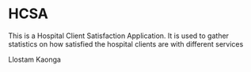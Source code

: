 HCSA
====

This is a Hospital Client Satisfaction Application. It is used to gather statistics on how satisfied the hospital clients are with different services 

Llostam Kaonga
